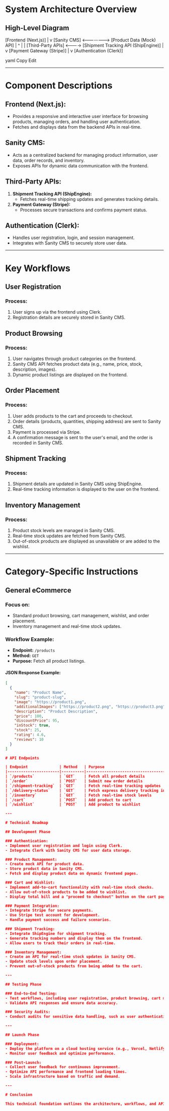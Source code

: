 # System Architecture Overview

## High-Level Diagram

[Frontend (Next.js)]
|
v
[Sanity CMS] <--------> [Product Data (Mock) API]
| ^ | |
[Third-Party APIs] <----> [Shipment Tracking API (ShipEngine)]
|
v
[Payment Gateway (Stripe)]
|
v
[Authentication (Clerk)]

yaml
Copy
Edit

---

# Component Descriptions

## Frontend (Next.js):
- Provides a responsive and interactive user interface for browsing products, managing orders, and handling user authentication.
- Fetches and displays data from the backend APIs in real-time.

## Sanity CMS:
- Acts as a centralized backend for managing product information, user data, order records, and inventory.
- Exposes APIs for dynamic data communication with the frontend.

## Third-Party APIs:
1. **Shipment Tracking API (ShipEngine):**  
   - Fetches real-time shipping updates and generates tracking details.
2. **Payment Gateway (Stripe):**  
   - Processes secure transactions and confirms payment status.

## Authentication (Clerk):
- Handles user registration, login, and session management.
- Integrates with Sanity CMS to securely store user data.

---

# Key Workflows

## User Registration
### Process:
1. User signs up via the frontend using Clerk.
2. Registration details are securely stored in Sanity CMS.

## Product Browsing
### Process:
1. User navigates through product categories on the frontend.
2. Sanity CMS API fetches product data (e.g., name, price, stock, description, images).
3. Dynamic product listings are displayed on the frontend.

## Order Placement
### Process:
1. User adds products to the cart and proceeds to checkout.
2. Order details (products, quantities, shipping address) are sent to Sanity CMS.
3. Payment is processed via Stripe.
4. A confirmation message is sent to the user's email, and the order is recorded in Sanity CMS.

## Shipment Tracking
### Process:
1. Shipment details are updated in Sanity CMS using ShipEngine.
2. Real-time tracking information is displayed to the user on the frontend.

## Inventory Management
### Process:
1. Product stock levels are managed in Sanity CMS.
2. Real-time stock updates are fetched from Sanity CMS.
3. Out-of-stock products are displayed as unavailable or are added to the wishlist.

---

# Category-Specific Instructions

## General eCommerce
### Focus on:
- Standard product browsing, cart management, wishlist, and order placement.
- Inventory management and real-time stock updates.

### Workflow Example:
- **Endpoint:** `/products`  
- **Method:** `GET`  
- **Purpose:** Fetch all product listings.

#### JSON Response Example:
```json
[
  {
    "name": "Product Name",
    "slug": "product-slug",
    "image": "https://product1.png",
    "additionalImages": ["https://product2.png", "https://product3.png"],
    "description": "Product Description",
    "price": 100,
    "discountPrice": 95,
    "inStock": true,
    "stock": 25,
    "rating": 4.6,
    "reviews": 10
  }
]

# API Endpoints

| Endpoint              | Method   | Purpose                                            | Response Example                                                                 |
|-----------------------|----------|----------------------------------------------------|---------------------------------------------------------------------------------|
| `/products`           | `GET`    | Fetch all product details                         | `[ { "name": "Product Name", "slug": "product-slug", "price": 100 } ]`          |
| `/order`              | `POST`   | Submit new order details                          | `{ "orderId": 123, "status": "success" }`                                       |
| `/shipment-tracking`  | `GET`    | Fetch real-time tracking updates                  | `{ "trackingId": "abc123", "status": "In Transit" }`                            |
| `/delivery-status`    | `GET`    | Fetch express delivery tracking information       | `{ "orderId": 456, "deliveryTime": "30 mins" }`                                 |
| `/inventory`          | `GET`    | Fetch real-time stock levels                      | `{ "productId": 789, "stock": 50 }`                                            |
| `/cart`               | `POST`   | Add product to cart                               | `{ "cartId": 125, "items": [...] }`                                            |
| `/wishlist`           | `POST`   | Add product to wishlist                           | `{ "wishlistId": 202, "items": [...] }`                                        |

---

# Technical Roadmap

## Development Phase

### Authentication:
- Implement user registration and login using Clerk.
- Integrate Clerk with Sanity CMS for user data storage.

### Product Management:
- Create mock API for product data.
- Store product data in Sanity CMS.
- Fetch and display product data on dynamic frontend pages.

### Cart and Wishlist:
- Implement add-to-cart functionality with real-time stock checks.
- Allow out-of-stock products to be added to wishlist.
- Display total bill and a "proceed to checkout" button on the cart page.

### Payment Integration:
- Integrate Stripe for secure payments.
- Use Stripe test account for development.
- Handle payment success and failure scenarios.

### Shipment Tracking:
- Integrate ShipEngine for shipment tracking.
- Generate tracking numbers and display them on the frontend.
- Allow users to track their orders in real-time.

### Inventory Management:
- Create an API for real-time stock updates in Sanity CMS.
- Update stock levels upon order placement.
- Prevent out-of-stock products from being added to the cart.

---

## Testing Phase

### End-to-End Testing:
- Test workflows, including user registration, product browsing, cart management, checkout, and shipment tracking.
- Validate API responses and ensure data accuracy.

### Security Audits:
- Conduct audits for sensitive data handling, such as user authentication and payment processing.

---

## Launch Phase

### Deployment:
- Deploy the platform on a cloud hosting service (e.g., Vercel, Netlify).
- Monitor user feedback and optimize performance.

### Post-Launch:
- Collect user feedback for continuous improvement.
- Optimize API performance and frontend loading times.
- Scale infrastructure based on traffic and demand.

---

# Conclusion

This technical foundation outlines the architecture, workflows, and API endpoints for the Bandage Online Shopping platform. By following the outlined roadmap, the platform will deliver a seamless eCommerce experience with robust authentication, inventory management, and shipment tracking features.
